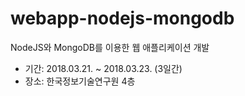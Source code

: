 # webapp-nodejs-mongodb
NodeJS와 MongoDB를 이용한 웹 애플리케이션 개발
- 기간: 2018.03.21. ~ 2018.03.23. (3일간)
- 장소: 한국정보기술연구원 4층
